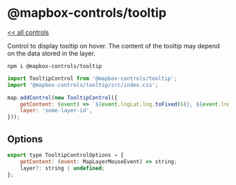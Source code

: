 # @mapbox-controls/tooltip

[<< all controls](/README.md)

Control to display tooltip on hover. The content of the tooltip may depend on the data stored in the layer.

```
npm i @mapbox-controls/tooltip
```

```js
import TooltipControl from '@mapbox-controls/tooltip';
import '@mapbox-controls/tooltip/src/index.css';

map.addControl(new TooltipControl({
	getContent: (event) => `${event.lngLat.lng.toFixed(6)}, ${event.lngLat.lat.toFixed(6)}`,
	layer: 'some-layer-id',
}));
```

## Options

```js
export type TooltipControlOptions = {
    getContent: (event: MapLayerMouseEvent) => string;
    layer?: string | undefined;
};
```
